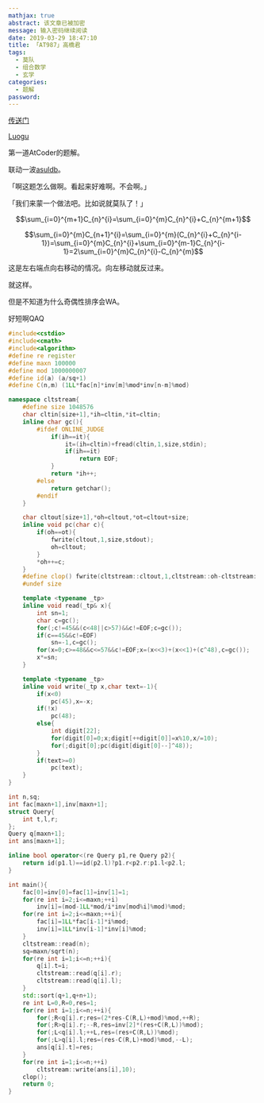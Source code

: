 ```yaml
---
mathjax: true
abstract: 该文章已被加密
message: 输入密码继续阅读
date: 2019-03-29 18:47:10
title: 「AT987」高橋君
tags:
  - 莫队
  - 组合数学
  - 玄学
categories:
  - 题解
password:
---
```

[传送门](https://tenka1-2014-final.contest.atcoder.jp/tasks/tenka1_2014_final_d)

[Luogu](https://www.luogu.org/problemnew/show/AT987)

第一道AtCoder的题解。

联动一波[asuldb](https://www.cnblogs.com/asuldb/p/10623281.html)。

<!-- more -->

「啊这题怎么做啊。看起来好难啊。不会啊。」

「我们来蒙一个做法吧。比如说就莫队了！」

$$\sum_{i=0}^{m+1}C_{n}^{i}=\sum_{i=0}^{m}C_{n}^{i}+C_{n}^{m+1}$$

$$\sum_{i=0}^{m}C_{n+1}^{i}=\sum_{i=0}^{m}(C_{n}^{i}+C_{n}^{i-1})=\sum_{i=0}^{m}C_{n}^{i}+\sum_{i=0}^{m-1}C_{n}^{i-1}=2\sum_{i=0}^{m}C_{n}^{i}-C_{n}^{m}$$

这是左右端点向右移动的情况。向左移动就反过来。

就这样。

但是不知道为什么奇偶性排序会WA。

好短啊QAQ

```cpp
#include<cstdio>
#include<cmath>
#include<algorithm>
#define re register
#define maxn 100000
#define mod 1000000007
#define id(a) (a/sq+1)
#define C(n,m) (1LL*fac[n]*inv[m]%mod*inv[n-m]%mod)

namespace cltstream{
	#define size 1048576
	char cltin[size+1],*ih=cltin,*it=cltin;
	inline char gc(){
		#ifdef ONLINE_JUDGE
			if(ih==it){
				it=(ih=cltin)+fread(cltin,1,size,stdin);
				if(ih==it)
					return EOF;
			}
			return *ih++;
		#else
			return getchar();
		#endif
	}

	char cltout[size+1],*oh=cltout,*ot=cltout+size;
	inline void pc(char c){
		if(oh==ot){
			fwrite(cltout,1,size,stdout);
			oh=cltout;
		}
		*oh++=c;
	}
	#define clop() fwrite(cltstream::cltout,1,cltstream::oh-cltstream::cltout,stdout),cltstream::oh=cltstream::cltout
	#undef size

	template <typename _tp>
	inline void read(_tp& x){
		int sn=1;
		char c=gc();
		for(;c!=45&&(c<48||c>57)&&c!=EOF;c=gc());
		if(c==45&&c!=EOF)
			sn=-1,c=gc();
		for(x=0;c>=48&&c<=57&&c!=EOF;x=(x<<3)+(x<<1)+(c^48),c=gc());
		x*=sn;
	}

	template <typename _tp>
	inline void write(_tp x,char text=-1){
		if(x<0)
			pc(45),x=-x;
		if(!x)
			pc(48);
		else{
			int digit[22];
			for(digit[0]=0;x;digit[++digit[0]]=x%10,x/=10);
			for(;digit[0];pc(digit[digit[0]--]^48));
		}
		if(text>=0)
			pc(text);
	}
}

int n,sq;
int fac[maxn+1],inv[maxn+1];
struct Query{
	int t,l,r;
};
Query q[maxn+1];
int ans[maxn+1];

inline bool operator<(re Query p1,re Query p2){
	return id(p1.l)==id(p2.l)?p1.r<p2.r:p1.l<p2.l;
}

int main(){
	fac[0]=inv[0]=fac[1]=inv[1]=1;
	for(re int i=2;i<=maxn;++i)
		inv[i]=(mod-1LL*mod/i*inv[mod%i]%mod)%mod;
	for(re int i=2;i<=maxn;++i){
		fac[i]=1LL*fac[i-1]*i%mod;
		inv[i]=1LL*inv[i-1]*inv[i]%mod;
	}
	cltstream::read(n);
	sq=maxn/sqrt(n);
	for(re int i=1;i<=n;++i){
		q[i].t=i;
		cltstream::read(q[i].r);
		cltstream::read(q[i].l);
	}
	std::sort(q+1,q+n+1);
	re int L=0,R=0,res=1;
	for(re int i=1;i<=n;++i){
		for(;R<q[i].r;res=(2*res-C(R,L)+mod)%mod,++R);
		for(;R>q[i].r;--R,res=inv[2]*(res+C(R,L))%mod);
		for(;L<q[i].l;++L,res=(res+C(R,L))%mod);
		for(;L>q[i].l;res=(res-C(R,L)+mod)%mod,--L);
		ans[q[i].t]=res;
	}
	for(re int i=1;i<=n;++i)
		cltstream::write(ans[i],10);
	clop();
	return 0;
}
```
